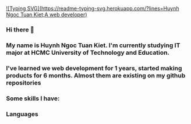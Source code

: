 [![Typing SVG](https://readme-typing-svg.herokuapp.com/?lines=Huynh Ngoc Tuan Kiet;A web developer)](https://git.io/typing-svg)


### Hi there 👋
### My name is Huynh Ngoc Tuan Kiet. I'm currently studying IT major at HCMC University of Technology and Education. 
### I've learned we web development for 1 years, started making products for 6 months. Almost them are existing on my github repositories
### Some skills I have:
### Languages




<!--
**KietDarealist/KietDarealist** is a ✨ _special_ ✨ repository because its `README.md` (this file) appears on your GitHub profile.

Here are some ideas to get you started:

- 🔭 My name is Huynh Ngoc Tuan Kiet. I'm studying in IT major at HCMC University of Eduction and Technology.
- 🌱 I'm currently learning web development and mobile development.
- 👯 I’m looking to collaborate on ...
- 🤔 I’m looking for help with ...
- 💬 Ask me about ...
- 📫 How to reach me: ...
- 😄 Pronouns: ...
- ⚡ Fun fact: ...
-->
